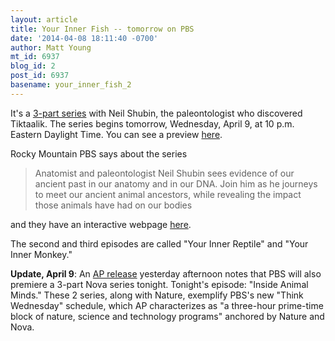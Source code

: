 ```yaml
---
layout: article
title: Your Inner Fish -- tomorrow on PBS
date: '2014-04-08 18:11:40 -0700'
author: Matt Young
mt_id: 6937
blog_id: 2
post_id: 6937
basename: your_inner_fish_2
---
```

It's a [3-part series](http://www.pbs.org/your-inner-fish/about/overview/) with Neil Shubin, the paleontologist who discovered Tiktaalik. The series begins tomorrow, Wednesday, April 9, at 10 p.m. Eastern Daylight Time.  You can see a preview [here](http://video.rmpbs.org/video/2365146597/).  

Rocky Mountain PBS says about the series


> Anatomist and paleontologist Neil Shubin sees evidence of our ancient past in our anatomy and in our DNA. Join him as he journeys to meet our ancient animal ancestors, while revealing the impact those animals have had on our bodies


and they have an interactive webpage [here](http://video.rmpbs.org/program/your-inner-fish/).

The second and third episodes are called "Your Inner Reptile" and "Your Inner Monkey."

**Update, April 9**: An [AP release](http://hosted.ap.org/dynamic/stories/U/US_TV_INNER_FISH) yesterday afternoon notes that PBS will also premiere a 3-part Nova series tonight.  Tonight's episode: "Inside Animal Minds."  These 2 series, along with Nature, exemplify PBS's new "Think Wednesday" schedule, which AP characterizes as "a three-hour prime-time block of nature, science and technology programs" anchored by Nature and Nova.
